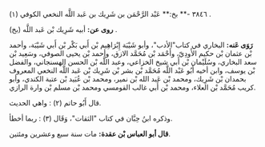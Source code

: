 ٣٨٤٦ -** بخ:** عَبْد الرَّحْمَن بن شَرِيك بن عَبد اللَّه النخعي الكوفي (١) .

**روى عن:** أبيه شَرِيك بْن عَبد اللَّه (بخ) .

**رَوَى عَنه:** البخاري في كتاب"الأدب"، وأبو شَيْبَة إِبْرَاهِيم بْن أَبي بَكْر بْن أَبي شَيْبَة، وأحمد بْن عثمان بْن حكيم الأَودِيّ، وأَحْمَد بْن مُحَمَّد الازق، وأحمد بْن يحيى الصوفي، وسَعِيد بْن سعد البخاري، وسُلَيْمان بْن أَبي شيخ الخزاعي، وعبد اللَّه بْن الحسن الهسنجاني، والفضل بْن يوسف، وابن أخيه أَبُو عَبْد اللَّه مُحَمَّد بْن بشر بْن شَرِيك بْن عَبد اللَّه النخعي المعروف بحمدان بْن شَرِيك، ومحمد بْن عَبد الله بْن نمير، ومحمد بْن عُبَيد بْن عتبة الكندي، وأبو كريب مُحَمَّد بْن العلاء، ومحمد بْن أَبي غالب القومسي ومحمد بْن مسلم بْن وارة الرازي.

قال أَبُو حاتم (٢) : واهي الحديث.

وذكره ابنُ حِبَّان في كتاب "الثقات"، وَقَال (٣) : ربما أخطأ.

**قال أبو العباس بْن عقدة:** مات سنة سبع وعشرين ومئتين.